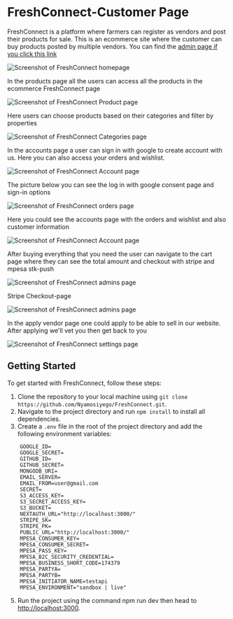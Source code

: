 
# FreshConnect-Customer Page

FreshConnect is a platform where farmers can register as vendors and post their products for sale. This is an ecommerce site where the customer can buy products posted by multiple vendors. You can find the [admin page if you click this link](https://github.com/Nyamosiyego/learn)

![Screenshot of FreshConnect homepage](https://res.cloudinary.com/dwh98o938/image/upload/v1689264517/Screenshot_2023-07-13_183552_jmjdir.png)

In the products page all the users can access all the products in the ecommerce FreshConnect page

![Screenshot of FreshConnect Product page](https://res.cloudinary.com/dwh98o938/image/upload/v1689264877/Screenshot_2023-07-13_191233_nwqemg.png)

Here users can choose products based on their categories and filter by properties

![Screenshot of FreshConnect Categories page](https://res.cloudinary.com/dwh98o938/image/upload/v1689264878/Screenshot_2023-07-13_191324_redflf.png)

In the accounts page a user can sign in with google to create account with us. Here you can also access your orders and wishlist.

![Screenshot of FreshConnect Account page](https://res.cloudinary.com/dwh98o938/image/upload/v1689265123/Screenshot_2023-07-13_191735_ilbjhr.png)

The picture below you can see the log in with google consent page and sign-in options

![Screenshot of FreshConnect orders page](https://res.cloudinary.com/dwh98o938/image/upload/v1689265123/Screenshot_2023-07-13_191756_jxzj1n.png)

Here you could see the accounts page with the orders and wishlist and also customer information

![Screenshot of FreshConnect Account page](https://res.cloudinary.com/dwh98o938/image/upload/v1689265134/Screenshot_2023-07-13_191820_sqflji.png)

After buying everything that you need the user can navigate to the cart page where they can see the total amount and checkout with stripe and mpesa stk-push

![Screenshot of FreshConnect admins page](https://res.cloudinary.com/dwh98o938/image/upload/v1689265709/Screenshot_2023-07-13_192101_z5vooa.png)

Stripe Checkout-page

![Screenshot of FreshConnect admins page](https://res.cloudinary.com/dwh98o938/image/upload/v1689265709/Screenshot_2023-07-13_192140_byhrps.png)

In the apply vendor page one could apply to be able to sell in our website. After applying we'll vet you then get back to you

![Screenshot of FreshConnect settings page](https://res.cloudinary.com/dwh98o938/image/upload/v1689265709/Screenshot_2023-07-13_192206_qougya.png)

## Getting Started

To get started with FreshConnect, follow these steps:

1. Clone the repository to your local machine using `git clone https://github.com/Nyamosiyego/FreshConnect.git`.
2. Navigate to the project directory and run `npm install` to install all dependencies.
3. Create a `.env` file in the root of the project directory and add the following environment variables:

```
    GOOGLE_ID=
    GOOGLE_SECRET=
    GITHUB_ID=
    GITHUB_SECRET=
    MONGODB_URI=
    EMAIL_SERVER=
    EMAIL_FROM=user@gmail.com
    SECRET=
    S3_ACCESS_KEY=
    S3_SECRET_ACCESS_KEY=
    S3_BUCKET=
    NEXTAUTH_URL="http://localhost:3000/"
    STRIPE_SK=
    STRIPE_PK= 
    PUBLIC_URL="http://localhost:3000/"
    MPESA_CONSUMER_KEY=
    MPESA_CONSUMER_SECRET=
    MPESA_PASS_KEY=
    MPESA_B2C_SECURITY_CREDENTIAL=
    MPESA_BUSINESS_SHORT_CODE=174379
    MPESA_PARTYA=
    MPESA_PARTYB=
    MPESA_INITIATOR_NAME=testapi
    MPESA_ENVIRONMENT="sandbox | live"
```

5. Run the project using the command npm run dev then head to [http://localhost:3000](http://localhost:3000).
